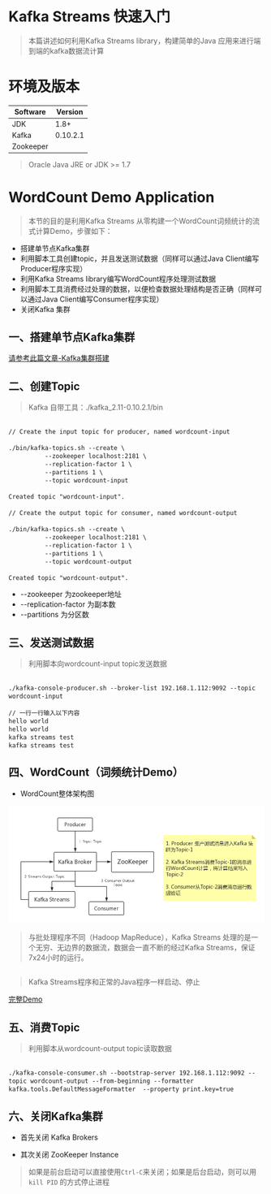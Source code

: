 # Kafka Streams 快速入门

 > 本篇讲述如何利用Kafka Streams library，构建简单的Java 应用来进行端到端的kafka数据流计算

# 环境及版本

| Software   | Version   |
| ---------- |-----------|
| JDK        | 1.8+      |
| Kafka      | 0.10.2.1  |
| Zookeeper  |           |

> Oracle Java JRE or JDK >= 1.7 

#  WordCount Demo Application 

> 本节的目的是利用Kafka Streams 从零构建一个WordCount词频统计的流式计算Demo，步骤如下：

- 搭建单节点Kafka集群
- 利用脚本工具创建topic，并且发送测试数据（同样可以通过Java Client编写Producer程序实现）
- 利用Kafka Streams library编写WordCount程序处理测试数据
- 利用脚本工具消费经过处理的数据，以便检查数据处理结构是否正确（同样可以通过Java Client编写Consumer程序实现）
- 关闭Kafka 集群

## 一、搭建单节点Kafka集群

[请参考此篇文章-Kafka集群搭建]()

## 二、创建Topic

> Kafka 自带工具：./kafka_2.11-0.10.2.1/bin 

```shell

// Create the input topic for producer, named wordcount-input

./bin/kafka-topics.sh --create \
          --zookeeper localhost:2181 \
          --replication-factor 1 \
          --partitions 1 \
          --topic wordcount-input

Created topic "wordcount-input".

// Create the output topic for consumer, named wordcount-output

./bin/kafka-topics.sh --create \
          --zookeeper localhost:2181 \
          --replication-factor 1 \
          --partitions 1 \
          --topic wordcount-output

Created topic "wordcount-output".
```

- --zookeeper 为zookeeper地址
- --replication-factor 为副本数
- --partitions 为分区数

## 三、发送测试数据

> 利用脚本向wordcount-input topic发送数据

```shell

./kafka-console-producer.sh --broker-list 192.168.1.112:9092 --topic wordcount-input

// 一行一行输入以下内容
hello world
hello world
kafka streams test
kafka streams test
```

## 四、WordCount（词频统计Demo）

- WordCount整体架构图

![WordCount整体架构图](https://github.com/imperio-wxm/kafka-streams-documents/blob/64eb084c4c0efddf0d614e48b4bf2ab6c481784a/pictures/WordCount%E6%9E%B6%E6%9E%84%E5%9B%BE.png?raw=true)

> 与批处理程序不同（Hadoop MapReduce），Kafka Streams 处理的是一个无穷、无边界的数据流，数据会一直不断的经过Kafka Streams，保证7x24小时的运行。

```java
```

> Kafka Streams程序和正常的Java程序一样启动、停止

[完整Demo]()

## 五、消费Topic

> 利用脚本从wordcount-output topic读取数据

```shell

./kafka-console-consumer.sh --bootstrap-server 192.168.1.112:9092 --topic wordcount-output --from-beginning --formatter kafka.tools.DefaultMessageFormatter  --property print.key=true
```

## 六、关闭Kafka集群

- 首先关闭 Kafka Brokers

- 其次关闭 ZooKeeper Instance

> 如果是前台启动可以直接使用`Ctrl-C`来关闭；如果是后台启动，则可以用`kill PID` 的方式停止进程